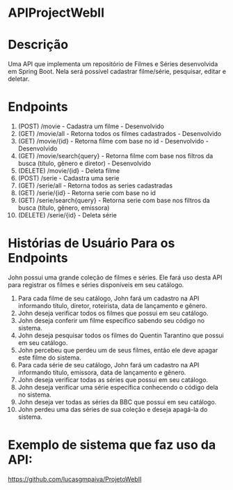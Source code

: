 # APIProjectWebII

# Descrição

Uma API que implementa um repositório de Filmes e Séries desenvolvida em Spring Boot. Nela será possível cadastrar filme/série, pesquisar, editar e deletar.

# Endpoints

1. (POST) /movie - Cadastra um filme - Desenvolvido
2. (GET) /movie/all - Retorna todos os filmes cadastrados - Desenvolvido
3. (GET) /movie/{id} - Retorna filme com base no id - Desenvolvido - Desenvolvido
4. (GET) /movie/search{query} - Retorna filme com base nos filtros da busca (título, gênero e diretor) - Desenvolvido
5. (DELETE) /movie/{id} - Deleta filme
6. (POST) /serie - Cadastra uma serie 
7. (GET) /serie/all - Retorna todos as series cadastradas
8. (GET) /serie/{id} - Retorna serie com base no id
9. (GET) /serie/search{query} - Retorna serie com base nos filtros da busca (título, gênero, emissora)
10. (DELETE) /serie/{id} - Deleta série

# Histórias de Usuário Para os Endpoints

John possui uma grande coleção de filmes e séries. Ele fará uso desta API para registrar os filmes e séries disponíveis em seu catálogo.

1. Para cada filme de seu catálogo, John fará um cadastro na API informando título, diretor, roteirista, data de lançamento e gênero.
2. John deseja verificar todos os filmes que possui em seu catálogo.
3. John deseja conferir um filme específico sabendo seu código no sistema.
4. John deseja pesquisar todos os filmes do Quentin Tarantino que possui em seu catálogo.
5. John percebeu que perdeu um de seus filmes, então ele deve apagar este filme do sistema.
6. Para cada série de seu catálogo, John fará um cadastro na API informando título, emissora, data de lançamento e gênero.
7. John deseja verificar todas as séries que possui em seu catálogo.
8. John deseja verificar uma série específica conhecendo o código dela no sistema.
9. John deseja ver todas as séries da BBC que possui em seu catálogo.
10. John perdeu uma das séries de sua coleção e deseja apagá-la do sistema.

# Exemplo de sistema que faz uso da API:
https://github.com/lucasgmpaiva/ProjetoWebII
